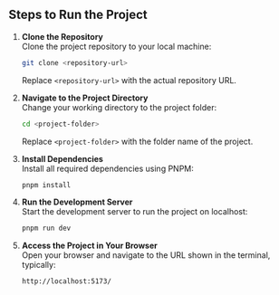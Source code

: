## Steps to Run the Project

1. **Clone the Repository**  
   Clone the project repository to your local machine:
   ```bash
   git clone <repository-url>
   ```
   Replace `<repository-url>` with the actual repository URL.

2. **Navigate to the Project Directory**  
   Change your working directory to the project folder:
   ```bash
   cd <project-folder>
   ```
   Replace `<project-folder>` with the folder name of the project.

3. **Install Dependencies**  
   Install all required dependencies using PNPM:
   ```bash
   pnpm install
   ```

4. **Run the Development Server**  
   Start the development server to run the project on localhost:
   ```bash
   pnpm run dev
   ```

5. **Access the Project in Your Browser**  
   Open your browser and navigate to the URL shown in the terminal, typically:
   ```
   http://localhost:5173/
   ```
